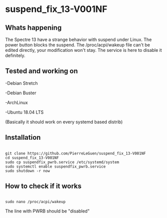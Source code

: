 # suspend_fix_13-V001NF
## Whats happening 
The Spectre 13 have a strange behavior with suspend under Linux. The power button blocks the suspend.
The /proc/acpi/wakeup file can't be edited directly, your modification won't stay. The service is here to disable it definitely.

## Tested and working on
-Debian Stretch

-Debian Buster

-ArchLinux

-Ubuntu 18.04 LTS

(Basically it should work on every systemd based distrib)

## Installation

<pre><code>
git clone https://github.com/PierreLeGuen/suspend_fix_13-V001NF
cd suspend_fix_13-V001NF
sudo cp suspendfix_pwrb.service /etc/systemd/system
sudo systemctl enable suspendfix_pwrb.service
sudo shutdown -r now
</code></pre>

## How to check if it works

<pre><code>
sudo nano /proc/acpi/wakeup
</code></pre>

The line with PWRB should be "disabled"
